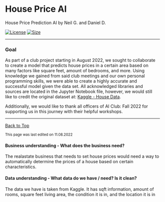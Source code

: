 # House Price AI

House Price Prediction AI by Neil G. and Daniel D.

[![License](https://img.shields.io/github/license/RandomKiddo/HousePriceAI)](https://www.gnu.org/licenses/agpl-3.0.en.html)
[![Size](https://img.shields.io/github/languages/code-size/RandomKiddo/HousePriceAI)](https://github.com/RandomKiddo/HousePriceAI/blob/master/Project.ipynb)
___

### Goal

As part of a club project starting in August 2022, we sought to collaborate to create a model that predicts house prices in a certain area based on many factors like square feet, amount of bedrooms, and more. Using knowledge we gained from said club meetings and our own personal programming skills, we were able to create a highly accurate and successful model given the data set. All acknowledged libraries and sources are located in the Jupyter Notebook file, however, we would still like to credit the original dataset at: [Kaggle - House Data](https://www.kaggle.com/datasets/shree1992/housedata).

Additionally, we would like to thank all officers of AI Club: Fall 2022 for supporting us in this journey with their helpful workshops. 

___

[Back to Top](#house-price-ai)

<sub>This page was last edited on 11.08.2022</sub>

#### Business understanding - What does the business need?

The realastate business that needs to set house prices would need a way to automatically
 determine the prices of a house based on certain characteristics.

#### Data understanding - What data do we have / need? Is it clean?

The data we have is taken from Kaggle. It has sqft information, amount of rooms, square feet living area, the condition it is in, and the location it is in


